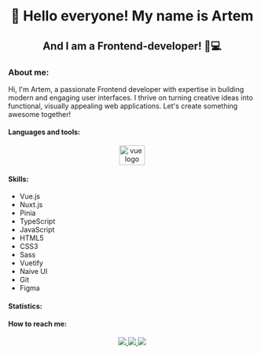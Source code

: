 <div id='header' align='center'>
  <h1>👋 Hello everyone! My name is Artem</h1>
  <h2>And I am a Frontend-developer! 👦💻</h2>
</div>

<h3 align="left">About me:</h3>

<p>
  Hi, I'm Artem, a passionate Frontend developer with expertise in building modern and engaging user interfaces. I thrive on turning creative ideas into functional, visually appealing web applications. Let's create something awesome together!
</p>

<h4 align="left">Languages and tools:</h4>

<div align="center">
  <img src="https://cdn.jsdelivr.net/gh/devicons/devicon/icons/vuejs/vuejs-original.svg" height="40" width="52" alt="vue logo"  />
  <!-- Add other tools and languages here -->
</div>

<h4 align="left">Skills:</h4>

- Vue.js
- Nuxt.js
- Pinia
- TypeScript
- JavaScript
- HTML5
- CSS3
- Sass
- Vuetify
- Naive UI
- Git
- Figma

<h4 align="left">Statistics:</h4>

<div align="center">
  <!-- Uncomment the following lines when you want to display GitHub statistics -->
  <!-- <img src="https://github-profile-summary-cards.vercel.app/api/cards/profile-details?username=ArtemGusevGit&theme=aura" height="150"   />
  </br>
  <img src="http://github-profile-summary-cards.vercel.app/api/cards/stats?username=ArtemGusevGit&theme=aura" height="150" alt="stats graph"  />
  <img src="http://github-profile-summary-cards.vercel.app/api/cards/repos-per-language?username=ArtemGusevGit&theme=aura" height="150" alt="languages graph"  /> -->
</div>

<h4 align="left">How to reach me:</h4>

<div align="center">
  <a href=''> <img src='https://img.shields.io/badge/linkedIn-blue?style=for-the-badge&logo=linkedin&logoColor=white' /> </a>
  <a href=''> <img src='https://img.shields.io/badge/Telegram-blue?style=for-the-badge&logo=telegram&logoColor=white' /> </a>
  <a href=''> <img src='https://img.shields.io/badge/gmail-blue?style=for-the-badge&logo=gmail&logoColor=white' /> </a>
</div>

<!-- Feel free to add more sections based on your preferences! -->

